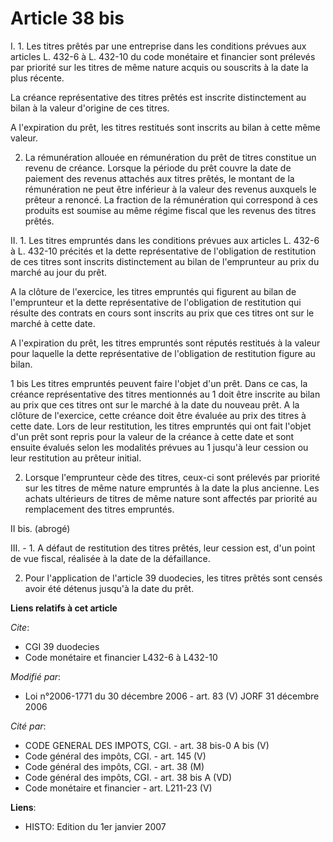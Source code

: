 # Article 38 bis

I. 1. Les titres prêtés par une entreprise dans les conditions prévues aux articles L. 432-6 à L. 432-10 du code monétaire et
financier sont prélevés par priorité sur les titres de même nature acquis ou souscrits à la date la plus récente.

La créance représentative des titres prêtés est inscrite distinctement au bilan à la valeur d'origine de ces titres.

A l'expiration du prêt, les titres restitués sont inscrits au bilan à cette même valeur.

2. La rémunération allouée en rémunération du prêt de titres constitue un revenu de créance. Lorsque la période du prêt
couvre la date de paiement des revenus attachés aux titres prêtés, le montant de la rémunération ne peut être inférieur à la
valeur des revenus auxquels le prêteur a renoncé. La fraction de la rémunération qui correspond à ces produits est soumise au
même régime fiscal que les revenus des titres prêtés.

II. 1. Les titres empruntés dans les conditions prévues aux articles L. 432-6 à L. 432-10 précités et la dette représentative
de l'obligation de restitution de ces titres sont inscrits distinctement au bilan de l'emprunteur au prix du marché au jour
du prêt.

A la clôture de l'exercice, les titres empruntés qui figurent au bilan de l'emprunteur et la dette représentative de
l'obligation de restitution qui résulte des contrats en cours sont inscrits au prix que ces titres ont sur le marché à cette
date.

A l'expiration du prêt, les titres empruntés sont réputés restitués à la valeur pour laquelle la dette représentative de
l'obligation de restitution figure au bilan.

1 bis Les titres empruntés peuvent faire l'objet d'un prêt. Dans ce cas, la créance représentative des titres mentionnés au 1
doit être inscrite au bilan au prix que ces titres ont sur le marché à la date du nouveau prêt. A la clôture de l'exercice,
cette créance doit être évaluée au prix des titres à cette date. Lors de leur restitution, les titres empruntés qui ont fait
l'objet d'un prêt sont repris pour la valeur de la créance à cette date et sont ensuite évalués selon les modalités prévues
au 1 jusqu'à leur cession ou leur restitution au prêteur initial.

2. Lorsque l'emprunteur cède des titres, ceux-ci sont prélevés par priorité sur les titres de même nature empruntés à la date
la plus ancienne. Les achats ultérieurs de titres de même nature sont affectés par priorité au remplacement des titres
empruntés. 

II bis. (abrogé)

III. - 1. A défaut de restitution des titres prêtés, leur cession est, d'un point de vue fiscal, réalisée à la date de la
défaillance.

2. Pour l'application de l'article 39 duodecies, les titres prêtés sont censés avoir été détenus jusqu'à la date du prêt.

**Liens relatifs à cet article**

_Cite_:

  - CGI 39 duodecies
  - Code monétaire et financier L432-6 à L432-10

_Modifié par_:

  - Loi n°2006-1771 du 30 décembre 2006 - art. 83 (V) JORF 31 décembre 2006

_Cité par_:

  - CODE GENERAL DES IMPOTS, CGI. - art. 38 bis-0 A bis (V)
  - Code général des impôts, CGI. - art. 145 (V)
  - Code général des impôts, CGI. - art. 38 (M)
  - Code général des impôts, CGI. - art. 38 bis A (VD)
  - Code monétaire et financier - art. L211-23 (V)

**Liens**:

  - HISTO: Edition du 1er janvier 2007
